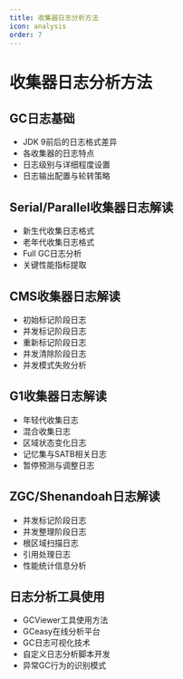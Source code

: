 ```yaml
---
title: 收集器日志分析方法
icon: analysis
order: 7
---
```


# 收集器日志分析方法

## GC日志基础
- JDK 9前后的日志格式差异
- 各收集器的日志特点
- 日志级别与详细程度设置
- 日志输出配置与轮转策略

## Serial/Parallel收集器日志解读
- 新生代收集日志格式
- 老年代收集日志格式
- Full GC日志分析
- 关键性能指标提取

## CMS收集器日志解读
- 初始标记阶段日志
- 并发标记阶段日志
- 重新标记阶段日志
- 并发清除阶段日志
- 并发模式失败分析

## G1收集器日志解读
- 年轻代收集日志
- 混合收集日志
- 区域状态变化日志
- 记忆集与SATB相关日志
- 暂停预测与调整日志

## ZGC/Shenandoah日志解读
- 并发标记阶段日志
- 并发整理阶段日志
- 根区域扫描日志
- 引用处理日志
- 性能统计信息分析

## 日志分析工具使用
- GCViewer工具使用方法
- GCeasy在线分析平台
- GC日志可视化技术
- 自定义日志分析脚本开发
- 异常GC行为的识别模式
